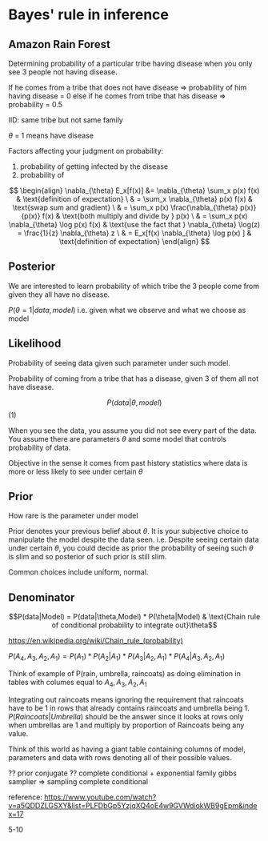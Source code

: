 # Bayes' rule in inference

## Amazon Rain Forest
Determining probability of a particular tribe having disease when you only see 3 people not having disease.

If he comes from a tribe that does not have disease => probability of him having disease = 0
else if he comes from tribe that has disease => probability = 0.5

IID: same tribe but not same family

$\theta$ = 1 means have disease

Factors affecting your judgment on probability:
1. probability of getting infected by the disease
2. probability of 

$$ \begin{align} \nabla_{\theta} E_x[f(x)] &= \nabla_{\theta} \sum_x p(x) f(x) & \text{definition of expectation} \ & = \sum_x \nabla_{\theta} p(x) f(x) & \text{swap sum and gradient} \ & = \sum_x p(x) \frac{\nabla_{\theta} p(x)}{p(x)} f(x) & \text{both multiply and divide by } p(x) \ & = \sum_x p(x) \nabla_{\theta} \log p(x) f(x) & \text{use the fact that } \nabla_{\theta} \log(z) = \frac{1}{z} \nabla_{\theta} z \ & = E_x[f(x) \nabla_{\theta} \log p(x) ] & \text{definition of expectation} \end{align} $$


## Posterior

We are interested to learn probability of which tribe the 3 people come from given they all have no disease.

$P(\theta =1|data, model)$
i.e. given what we observe and what we choose as model

## Likelihood

Probability of seeing data given such parameter under such model.

Probability of coming from a tribe that has a disease, given 3 of them all not have disease.

$$P(data|\theta, model)$$(1)

When you see the data, you assume you did not see every part of the data. You assume there are parameters $\theta$ and some model that controls probability of data.

Objective in the sense it comes from past history statistics where data is more or less likely to see under certain $\theta$

## Prior

How rare is the parameter under model

Prior denotes your previous belief about $\theta$. 
It is your subjective choice to manipulate the model despite the data seen. i.e. Despite seeing certain data under certain $\theta$, you could decide as prior the probability of seeing such $\theta$ is slim and so posterior of such prior is still slim.

Common choices include uniform, normal.

## Denominator


$$P(data|Model) = P(data|\theta,Model) * P(\theta|Model) & \text{Chain rule of conditional probability to integrate out}\theta$$

https://en.wikipedia.org/wiki/Chain_rule_(probability)

$P(A_4,A_3,A_2,A_1) = P(A_1)*P(A_2|A_1)*P(A_3|A_2,A_1)*P(A_4|A_3,A_2,A_1)$

Think of example of P(rain, umbrella, raincoats) as doing elimination in tables with columes equal to $A_4, A_3, A_2, A_1$


Integrating out raincoats means ignoring the requirement that raincoats have to be 1 in rows that already contains raincoats and umbrella being 1. $P(Raincoats|Umbrella)$ should be the answer since it looks at rows only when umbrellas are 1 and multiply by proportion of Raincoats being any value.


Think of this world as having a giant table containing columns of model, parameters and data with rows denoting all of their possible values.

?? prior conjugate
?? complete conditional + exponential family
gibbs samplier => sampling complete conditional



reference: 
https://www.youtube.com/watch?v=a5QDDZLGSXY&list=PLFDbGp5YzjqXQ4oE4w9GVWdiokWB9gEpm&index=17

5-10